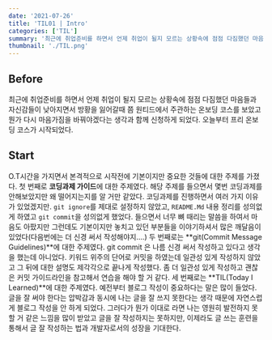 ```yaml
---
date: '2021-07-26'
title: 'TIL01 | Intro'
categories: ['TIL']
summary: '최근에 취업준비를 하면서 언제 취업이 될지 모르는 상황속에 점점 다짐했던 마음들과 자신감들이 낮아지면서 방황을 잃어갈때 쯤 원티드에서 주관하는 온보딩 코스를 보았고 뭔가 다시 마음가짐을 바꿔야겠다는 생각과 함께 신청하게 되었다. 오늘부터 프리 온보딩 코스가 시작되었다.'
thumbnail: './TIL.png'
---
```


## Before

최근에 취업준비를 하면서 언제 취업이 될지 모르는 상황속에 점점 다짐했던 마음들과 자신감들이 낮아지면서 방황을 잃어갈때 쯤 원티드에서 주관하는 온보딩 코스를 보았고 뭔가 다시 마음가짐을 바꿔야겠다는 생각과 함께 신청하게 되었다. 오늘부터 프리 온보딩 코스가 시작되었다.

## Start

O.T시간을 가지면서 본격적으로 시작전에 기본이지만 중요한 것들에 대한 주제를 가졌다.
첫 번째로 **코딩과제 가이드**에 대한 주제였다. 해당 주제를 들으면서 몇번 코딩과제를 안해보았지만 왜 떨어지는지를 알 거만 같았다. 코딩과제를 진행하면서 여러 가지 이유가 있었겠지만. `git ignore`를 제대로 설정하지 않았고, `README.Md` 내용 정리를 성의없게 하였고 `git commit`을 성의없게 했었다. 들으면서 너무 뼈 때리는 말씀을 하여서 마음도 아팠지만 그런데도 기본이지만 놓치고 있던 부분들을 이야기하셔서 많은 깨달음이 있었다(다음번에는 더 신경 써서 작성해야지….)
두 번째로는 **git(Commit Message Guidelines)**에 대한 주제였다. git commit 은 나름 신경 써서 작성하고 있다고 생각을 했는데 아니었다. 키워드 위주의 단어로 커밋을 하였는데 일관성 있게 작성하지 않았고 그 뒤에 대한 설명도 제각각으로 끝나게 작성했다. 좀 더 일관성 있게 작성하고 괜찮은 커밋 가이드라인을 참고해서 연습을 해야 할 거 같다.
세 번째로는 **TIL(Today I Learned)**에 대한 주제였다. 예전부터 블로그 작성이 중요하다는 말은 많이 들었다. 글을 잘 써야 한다는 압박감과 동시에 나는 글을 잘 쓰지 못한다는 생각 때문에 자연스럽게 블로그 작성을 안 하게 되었다. 그러다가 뭔가 이대로 라면 나는 영원히 발전하지 못할 거 같은 느낌을 많이 받았고 글을 잘 작성하지는 못하지만, 이제라도 글 쓰는 훈련을 통해서 글 잘 작성하는 법과 개발자로서의 성장을 기대한다.
